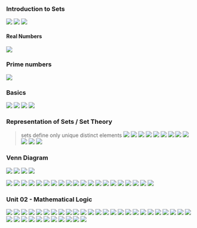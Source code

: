 ### Introduction to Sets
![](8.JPG)
![](3.jpg)
![](4.jpg)

#### Real Numbers
![](real.png.crdownload)

### Prime numbers 
![](prime.png)

### Basics
![](10.jpg)
![](19.jpg)
![](14.JPG)
![](111.jpg)

### Representation of Sets / Set Theory
> sets define only unique distinct elements 
![](1.JPG)
![](2.JPG)
![](5.JPG)
![](6.JPG)
![](7.JPG)
![](9.JPG)
![](pl.png)
![](11.JPG)
![](18.JPG)
![](20.JPG)
![](21.JPG)
![](23.JPG)

### Venn Diagram
![](001.JPG)
![](00.JPG)
![](111.jpg)
![](set.png)

![](24.JPG)
![](25.JPG)
![](26.jpg)
![](27.JPG)
![](19.jpg)
![](30.JPG)
![](31.JPG)
![](32.JPG)
![](33.JPG)
![](34.JPG)
![](35.JPG)
![](36.JPG)
![](37.JPG)
![](38.JPG)
![](39.JPG)
![](40.JPG)
![](41.JPG)
![](42.JPG)
![](43.JPG)
![](44.JPG)

### Unit 02 - Mathematical Logic 
![](45.JPG)
![](46.JPG)
![](47.JPG)
![](48.JPG)
![](49.JPG)
![](50.JPG)
![](51.JPG)
![](52.JPG)
![](53.JPG)
![](54.JPG)
![](55.JPG)
![](56.JPG)
![](57.JPG)
![](58.JPG)
![](59.JPG)
![](60.JPG)
![](61.JPG)
![](62.JPG)
![](63.JPG)
![](64.JPG)
![](65.JPG)
![](66.JPG)
![](67.JPG)
![](68.JPG)
![](69.JPG)
![](70.JPG)
![](71.JPG)
![](72.JPG)
![](73.JPG)
![](74.JPG)
![](75.JPG)
![](76.JPG)
![](77.JPG)
![](78.JPG)
![](79.JPG)
![](80.JPG)



